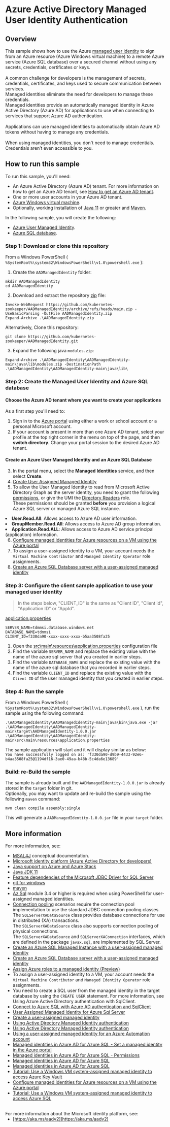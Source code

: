 # Azure Active Directory Managed User Identity Authentication

## Overview

This sample shows how to use the Azure [managed user identity](https://learn.microsoft.com/en-us/azure/active-directory/managed-identities-azure-resources/overview) to sign from an Azure resource (Azure Windows virtual machine) to a remote Azure service (Azure SQL database) over a secured channel without using any secrets, credentials, certificates or keys.
<br>
<br>
A common challenge for developers is the management of secrets, credentials, certificates, and keys used to secure communication between services. 
<br>
Managed identities eliminate the need for developers to manage these credentials.
<br>
Managed identities provide an automatically managed identity in Azure Active Directory (Azure AD) for applications to use when connecting to services that support Azure AD authentication.
<br>
<br>
Applications can use managed identities to automatically obtain Azure AD tokens without having to manage any credentials.
<br>
<br>
When using managed identities, you don't need to manage credentials. Credentials aren’t even accessible to you.
<br>
## How to run this sample

To run this sample, you'll need:

- An Azure Active Directory (Azure AD) tenant. For more information on how to get an Azure AD tenant, see [How to get an Azure AD tenant](https://azure.microsoft.com/documentation/articles/active-directory-howto-tenant/).
- One or more user accounts in your Azure AD tenant.
- [Azure Windows virtual machine](https://learn.microsoft.com/en-us/azure/virtual-machines/windows/quick-create-portal#create-virtual-machine).
- Optionally, working installation of [Java 11](https://github.com/adoptium/temurin11-binaries/releases/download/jdk-11.0.18%2B10/OpenJDK11U-jdk_x64_windows_hotspot_11.0.18_10.msi) or greater and [Maven](https://maven.apache.org/).

In the following sample, you will create the following:
- [Azure User Managed Identity](https://learn.microsoft.com/en-us/azure/azure-sql/database/authentication-azure-ad-user-assigned-managed-identity?view=azuresql#creating-a-user-assigned-managed-identity).
- [Azure SQL database](https://learn.microsoft.com/en-us/azure/azure-sql/database/authentication-azure-ad-user-assigned-managed-identity-create-server?view=azuresql&tabs=azure-portal).
### Step 1: Download or clone this repository

From a Windows PowerShell ( `%SystemRoot%\system32\WindowsPowerShell\v1.0\powershell.exe` ):


1. Create the `AADManagedIdentity` folder:

```Shell
mkdir AADManagedIdentity
cd AADManagedIdentity
```

2. Download and extract the repository [zip](https://github.com/kubernetes-zookeeper/AADManagedIdentity/archive/refs/heads/main.zip) file:
```Shell
Invoke-WebRequest https://github.com/kubernetes-zookeeper/AADManagedIdentity/archive/refs/heads/main.zip -UseBasicParsing -OutFile AADManagedIdentity.zip
Expand-Archive .\AADManagedIdentity.zip
```
Alternatively, Clone this repository:
```Shell
git clone https://github.com/kubernetes-zookeeper/AADManagedIdentity.git
```

3. Expand the following java `modules.zip`:

```Shell
Expand-Archive .\AADManagedIdentity\AADManagedIdentity-main\java\lib\modules.zip -DestinationPath .\AADManagedIdentity\AADManagedIdentity-main\java\lib\
```

### Step 2: Create the Managed User Identity and Azure SQL database

#### Choose the Azure AD tenant where you want to create your applications

As a first step you'll need to:

1. Sign in to the [Azure portal](https://portal.azure.com) using either a work or school account or a personal Microsoft account.
2. If your account is present in more than one Azure AD tenant, select your profile at the top right corner in the menu on top of the page, and then **switch directory**.
   Change your portal session to the desired Azure AD tenant.
   
#### Create an Azure User Managed Identity and an Azure SQL Database

3. In the portal menu, select the **Managed Identities** service, and then select **Create**.
4. [Create User Assigned Managed Identity](https://learn.microsoft.com/en-us/azure/azure-sql/database/authentication-azure-ad-user-assigned-managed-identity?view=azuresql)
5. To allow the User Managed Identity to read from Microsoft Active Directory Graph as the server identity, you need to grant the following [permissions](https://learn.microsoft.com/en-us/azure/azure-sql/database/authentication-azure-ad-user-assigned-managed-identity?view=azuresql#permissions), or give the UMI the [Directory Readers](https://learn.microsoft.com/en-us/azure/azure-sql/database/authentication-aad-directory-readers-role-tutorial?view=azuresql) role.<br>These permissions should be granted <b>before</b> you provision a logical Azure SQL server or managed Azure SQL instance.<br>
<li><b>User.Read.All</b>: Allows access to Azure AD user information.
<li><b>GroupMember.Read.All</b>: Allows access to Azure AD group information.
<li><b>Application.Read.ALL</b>: Allows access to Azure AD service principal (application) information.


6. [Configure managed identities for Azure resources on a VM using the Azure portal](https://learn.microsoft.com/en-us/azure/active-directory/managed-identities-azure-resources/qs-configure-portal-windows-vm#user-assigned-managed-identity)
7. To assign a user-assigned identity to a VM, your account needs the `Virtual Machine Contributor` and `Managed Identity Operator` role assignments.
8. [Create an Azure SQL Database server with a user-assigned managed identity](https://learn.microsoft.com/en-us/azure/azure-sql/database/authentication-azure-ad-user-assigned-managed-identity-create-server?view=azuresql&tabs=azure-portal)

### Step 3: Configure the client sample application to use your managed user identity

>In the steps below, "CLIENT_ID" is the same as "Client ID", "Client id", "Application ID" or "AppId".

[application.properties](https://github.com/kubernetes-zookeeper/AADManagedIdentity/blob/main/src/main/resources/application.properties)
```
SERVER_NAME=tdmmsi.database.windows.net
DATABASE_NAME=tdmmsi
CLIENT_ID=f330da90-xxxx-xxxx-xxxx-b5aa3508fa25
```

1. Open the [src\main\resources\application.properties](https://github.com/kubernetes-zookeeper/AADManagedIdentity/blob/main/src/main/resources/application.properties) configuration file
2. Find the variable `SERVER_NAME` and replace the existing value with the name of the azure sql server that you created in earlier steps.
3. Find the variable `DATABASE_NAME` and replace the existing value with the name of the azure sql database that you recorded in earlier steps.
4. Find the variable `CLIENT_ID` and replace the existing value with the `Client ID` of the user managed identity that you created in earlier steps.

### Step 4: Run the sample

From a Windows PowerShell ( `%SystemRoot%\system32\WindowsPowerShell\v1.0\powershell.exe` ), run the sample using the following command:
```
.\AADManagedIdentity\AADManagedIdentity-main\java\bin\java.exe -jar .\AADManagedIdentity\AADManagedIdentity-main\target\AADManagedIdentity-1.0.0.jar .\AADManagedIdentity\AADManagedIdentity-main\src\main\resources\application.properties
```

The sample application will start and it will display similar as below:
<br>
`You have successfully logged on as: 'f330da90-d9b9-4433-92e6-b4aa3508fa25@1194df16-3ae0-49aa-b48b-5c4da6e13689'`

### Build: re-Build the sample

The sample is already built and the `AADManagedIdentity-1.0.0.jar` is already stored in the `target` folder in git.
<br>
Optionally, you may want to update and re-build the sample using the following `maven` command:
```
mvn clean compile assembly:single
```

This will generate a `AADManagedIdentity-1.0.0.jar` file in your `target` folder. 

## More information

For more information, see:

- [MSAL4J](https://github.com/AzureAD/microsoft-authentication-library-for-java/wiki) conceptual documentation.
- [Microsoft identity platform (Azure Active Directory for developers)](https://docs.microsoft.com/azure/active-directory/develop/)
- [Java support on Azure and Azure Stack](https://learn.microsoft.com/en-us/azure/developer/java/fundamentals/java-support-on-azure?source=recommendations)
- [Java JDK 11](https://github.com/adoptium/temurin11-binaries/releases/download/jdk-11.0.18%2B10/OpenJDK11U-jdk_x64_windows_hotspot_11.0.18_10.msi)
- [Feature dependencies of the Microsoft JDBC Driver for SQL Server](https://learn.microsoft.com/en-us/sql/connect/jdbc/feature-dependencies-of-microsoft-jdbc-driver-for-sql-server?view=sql-server-ver16)
- [git for windows](https://git-scm.com/download/win)
- [maven](https://maven.apache.org/)
- [Az.Sql](https://www.powershellgallery.com/packages/Az.Sql/3.4.0) module 3.4 or higher is required when using PowerShell for user-assigned managed identities.
- [Connection pooling](https://learn.microsoft.com/en-us/sql/connect/jdbc/using-connection-pooling?view=sql-server-ver16) scenarios require the connection pool implementation to use the standard JDBC connection pooling classes.
  <br>
  The `SQLServerXADataSource` class provides database connections for use in distributed (XA) transactions. 
  <br>
  The `SQLServerXADataSource` class also supports connection pooling of physical connections. 
  <br>
  The `SQLServerXADataSource` and `SQLServerXAConnection` interfaces, which are defined in the package `javax.sql`, are implemented by SQL Server.
  <br>
- [Create an Azure SQL Managed Instance with a user-assigned managed identity](https://learn.microsoft.com/en-us/azure/azure-sql/managed-instance/authentication-azure-ad-user-assigned-managed-identity-create-managed-instance?source=recommendations&view=azuresql&tabs=azure-portal)
- [Create an Azure SQL Database server with a user-assigned managed identity](https://learn.microsoft.com/en-us/azure/azure-sql/database/authentication-azure-ad-user-assigned-managed-identity-create-server?view=azuresql&tabs=azure-portal)
- [Assign Azure roles to a managed identity (Preview)](https://learn.microsoft.com/en-us/azure/role-based-access-control/role-assignments-portal-managed-identity#user-assigned-managed-identity)
- To assign a user-assigned identity to a VM, your account needs the `Virtual Machine Contributor` and `Managed Identity Operator` role assignments. 
- You need to create a SQL user from the managed identity in the target database by using the `CREATE USER` statement. For more information, see Using Azure Active Directory authentication with SqlClient.
- [Connect to Azure SQL with Azure AD authentication and SqlClient](https://learn.microsoft.com/en-us/sql/connect/ado-net/sql/azure-active-directory-authentication?view=sql-server-ver16)
- [User Assigned Managed Identity for Azure Sql Server](https://stackoverflow.com/questions/74119989/user-assigned-managed-identity-for-azure-sql-server)
- [Create a user-assigned managed identity](https://learn.microsoft.com/en-us/azure/azure-sql/database/authentication-azure-ad-user-assigned-managed-identity?source=recommendations&view=azuresql#creating-a-user-assigned-managed-identity)
- [Using Active Directory Managed Identity authentication](https://learn.microsoft.com/en-us/sql/connect/ado-net/sql/azure-active-directory-authentication?view=sql-server-ver16#using-active-directory-managed-identity-authentication)
- [Using Active Directory Managed Identity authentication](https://learn.microsoft.com/en-us/sql/connect/ado-net/sql/azure-active-directory-authentication?view=sql-server-ver16#using-active-directory-managed-identity-authentication)
- [Using a user-assigned managed identity for an Azure Automation account](https://learn.microsoft.com/en-us/azure/automation/add-user-assigned-identity)
- [Managed identities in Azure AD for Azure SQL - Set a managed identity in the Azure portal](https://learn.microsoft.com/en-us/azure/azure-sql/database/authentication-azure-ad-user-assigned-managed-identity?view=azuresql#set-a-managed-identity-in-the-azure-portal)
- [Managed identities in Azure AD for Azure SQL - Permissions](https://learn.microsoft.com/en-us/azure/azure-sql/database/authentication-azure-ad-user-assigned-managed-identity?view=azuresql#permissions)
- [Managed identities in Azure AD for Azure SQL](https://learn.microsoft.com/en-us/azure/azure-sql/database/authentication-azure-ad-user-assigned-managed-identity?view=azuresql)
- [Managed identities in Azure AD for Azure SQL](https://learn.microsoft.com/en-us/azure/azure-sql/database/authentication-azure-ad-user-assigned-managed-identity?view=azuresql)
- [Tutorial: Use a Windows VM system-assigned managed identity to access Azure Key Vault](https://learn.microsoft.com/en-us/azure/active-directory/managed-identities-azure-resources/tutorial-windows-vm-access-nonaad)
- [Configure managed identities for Azure resources on a VM using the Azure portal](https://learn.microsoft.com/en-us/azure/active-directory/managed-identities-azure-resources/qs-configure-portal-windows-vm#user-assigned-managed-identity)
- [Tutorial: Use a Windows VM system-assigned managed identity to access Azure SQL](https://learn.microsoft.com/en-us/azure/active-directory/managed-identities-azure-resources/tutorial-windows-vm-access-sql)
<br>
For more information about the Microsoft identity platform, see:

- [https://aka.ms/aadv2](https://aka.ms/aadv2)
